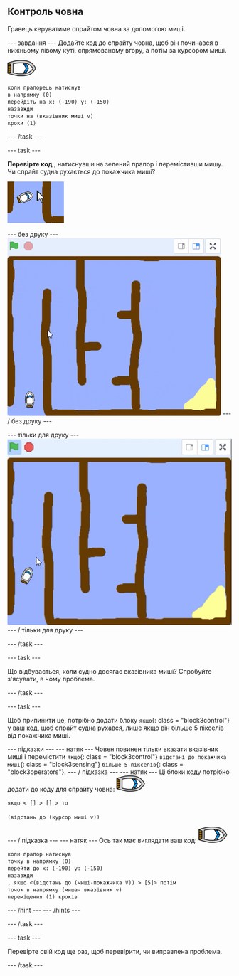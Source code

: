 ## Контроль човна

Гравець керуватиме спрайтом човна за допомогою миші.

\--- завдання \--- Додайте код до спрайту човна, щоб він починався в нижньому лівому куті, спрямованому вгору, а потім за курсором миші.

![човен-спрайт](images/boat_resize.png)

```blocks3
коли прапорець натиснув
в напрямку (0)
перейдіть на x: (-190) y: (-150)
назавжди
точки на (вказівник миші v)
кроки (1)
```

\--- /task \---

\--- task \---

**Перевірте код** , натиснувши на зелений прапор і перемістивши мишу. Чи спрайт судна рухається до покажчика миші?

![скріншот](images/boat-mouse.png)

\--- без друку \--- ![screenshot](images/boat-pointer-test-anim.gif) \--- / без друку \---

\--- тільки для друку \--- ![screenshot](images/boat-pointer-test-anim.png) \--- / тільки для друку \---

\--- /task \---

\--- task \---

Що відбувається, коли судно досягає вказівника миші? Спробуйте з'ясувати, в чому проблема.

\--- /task \---

\--- task \---

Щоб припинити це, потрібно додати блоку `якщо`{: class = "block3control"} у ваш код, щоб спрайт судна рухався, лише якщо він більше 5 пікселів від покажчика миші.

\--- підказки \--- \--- натяк \--- Човен повинен тільки вказати вказівник миші і перемістити `якщо`{: class = "block3control"} `відстані до покажчика миші`{: class = "block3sensing"} `більше 5 пікселів`{: class = "block3operators"}. \--- / підказка \--- \--- натяк \--- Ці блоки коду потрібно додати до коду для спрайту човна: ![човен-спрайт](images/boat_resize.png)

```blocks3
якщо < [] > [] > то

(відстань до (курсор миші v))
```

\--- / підказка \--- \--- натяк \--- Ось так має виглядати ваш код: ![човен-спрайт](images/boat_resize.png)

```blocks3
коли прапор натиснув
точку в напрямку (0)
перейти до х: (-190) у: (-150)
назавжди
, якщо <(відстань до (миші-покажчика V)) > [5]> потім
точок в напрямку (миша- вказівник v)
переміщення (1) кроків
```

\--- /hint \--- \--- /hints \---

\--- /task \---

\--- task \---

Перевірте свій код ще раз, щоб перевірити, чи виправлена проблема.

\--- /task \---